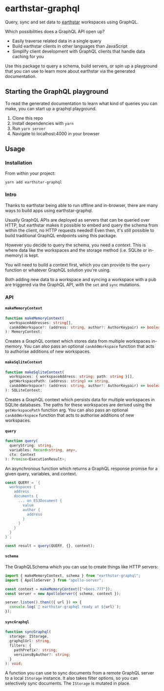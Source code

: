 # earthstar-graphql

Query, sync and set data to [earthstar](https://github.com/cinnamon-bun/earthstar) workspaces using GraphQL.

Which possibilities does a GraphQL API open up?

- Easily traverse related data in a single query
- Build earthstar clients in other languages than JavaScript
- Simplify client development with GraphQL clients that handle data caching for you

Use this package to query a schema, build servers, or spin up a playground that you can use to learn more about earthstar via the generated documentation.

## Starting the GraphQL playground

To read the generated documentation to learn what kind of queries you can make, you can start up a graphql playground.

1. Clone this repo
2. Install dependencies with `yarn`
3. Run `yarn server`
4. Navigate to localhost:4000 in your browser

## Usage

### Installation

From within your project:

```
yarn add earthstar-graphql
```

### Intro

Thanks to earthstar being able to run offline and in-browser, there are many ways to build apps using earthstar-graphql.

Usually GraphQL APIs are deployed as servers that can be queried over HTTP, but earthstar makes it possible to embed and query the schema from within the client, no HTTP requests needed!
Even then, it's still possible to build traditional GraphQL endpoints using this package.

However you decide to query the schema, you need a _context_. This is where data like the workspaces and the storage method (i.e. SQLite or in-memory) is kept.

You will need to build a context first, which you can provide to the `query` function or whatever GraphQL solution you're using.

Both adding new data to a workspace and syncing a workspace with a pub are triggered via the GraphQL API, with the `set` and `sync` mutations.

### API

#### `makeMemoryContext`

```ts
function makeMemoryContext(
  workspaceAddresses: string[],
  canAddWorkspace?: (address: string, author?: AuthorKeypair) => boolean
): MemoryContext;
```

Creates a GraphQL context which stores data from multiple workspaces in-memory. You can also pass an optional `canAddWorkspace` function that acts to authorise additions of new workspaces.

#### `makeSqliteContext`

```ts
function makeSqliteContext(
  workspaces: { workspaceAddress: string; path: string }[],
  getWorkspacePath: (address: string) => string,
  canAddWorkspace?: (address: string, author?: AuthorKeypair) => boolean
): SQLiteContext;
```

Creates a GraphQL context which persists data for multiple workspaces in SQLite databases. The paths for these workspaces are derived using the `getWorkspacePath` function arg. You can also pass an optional `canAddWorkspace` function that acts to authorise additions of new workspaces.

#### `query`

```ts
function query(
  queryString: string,
  variables: Record<string, any>,
  ctx: Context
): Promise<ExecutionResult>;
```

An asynchronous function which returns a GraphQL response promise for a given query, variables, and context.

```ts
const QUERY = `{
  workspaces {
    address
    documents {
      ... on ES3Document {
        value
        author {
          address
        }
      }
    }
  }  
}`;

const result = query(QUERY, {}, context);
```

#### `schema`

The GraphQLSchema which you can use to create things like HTTP servers:

```js
import { makeMemoryContext, schema } from "earthstar-graphql";
import { ApolloServer } from "apollo-server";

const context = makeMemoryContext(["+bees.777"]);
const server = new ApolloServer({ schema, context });

server.listen().then(({ url }) => {
  console.log(`🍄 earthstar-graphql ready at ${url}`);
});
```

#### `syncGraphql`

```ts
function syncGraphql(
  storage: IStorage,
  graphqlUrl: string,
  filters: {
    pathPrefix?: string;
    versionsByAuthor?: string;
  }
): void;
```

A function you can use to sync documents from a remote GraphQL server to a local `IStorage` instance. It also takes filter options, so you can selectively sync documents. The `IStorage` is mutated in place.
